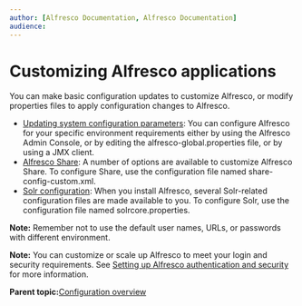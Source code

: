 ```yaml
---
author: [Alfresco Documentation, Alfresco Documentation]
audience: 
---
```


# Customizing Alfresco applications

You can make basic configuration updates to customize Alfresco, or modify properties files to apply configuration changes to Alfresco.

-   [Updating system configuration parameters](configuration-overview.md): You can configure Alfresco for your specific environment requirements either by using the Alfresco Admin Console, or by editing the alfresco-global.properties file, or by using a JMX client.
-   [Alfresco Share](share-configuring-intro.md): A number of options are available to customize Alfresco Share. To configure Share, use the configuration file named share-config-custom.xml.
-   [Solr configuration](solr4-config-files.md): When you install Alfresco, several Solr-related configuration files are made available to you. To configure Solr, use the configuration file named solrcore.properties.

**Note:** Remember not to use the default user names, URLs, or passwords with different environment.

**Note:** You can customize or scale up Alfresco to meet your login and security requirements. See [Setting up Alfresco authentication and security](auth-intro.md) for more information.

**Parent topic:**[Configuration overview](../concepts/configuration-overview.md)

